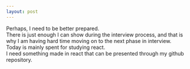 ```yaml
---
layout: post
---
```


Perhaps, I need to be better prepared.  
There is just enough I can show during the interview process, and that is why I am having hard time moving on to the next phase in interview.  
Today is mainly spent for studying react.  
I need something made in react that can be presented through my github repository.  